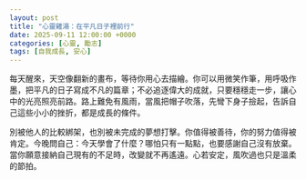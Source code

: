 ```yaml
---
layout: post
title: "心靈雞湯：在平凡日子裡前行"
date: 2025-09-11 12:00:00 +0000
categories: [心靈, 勵志]
tags: [自我成長, 安心]
---
```


每天醒來，天空像翻新的畫布，等待你用心去描繪。你可以用微笑作筆，用呼吸作墨，把平凡的日子寫成不凡的篇章；不必追逐偉大的成就，只要穩穩走一步，讓心中的光亮照亮前路。路上難免有風雨，當風把帽子吹落，先彎下身子撿起，告訴自己這些小小的挫折，都是成長的條件。

別被他人的比較綁架，也別被未完成的夢想打擊。你值得被善待，你的努力值得被肯定。今晚問自己：今天學會了什麼？哪怕只有一點點，也要感謝自己沒有放棄。當你願意接納自己現有的不足時，改變就不再遙遠。心若安定，風吹過也只是溫柔的節拍。